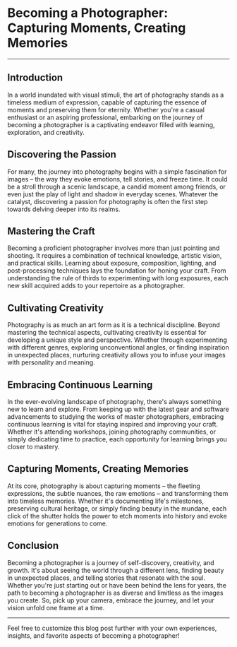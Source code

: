 # Becoming a Photographer: Capturing Moments, Creating Memories

---

## Introduction

In a world inundated with visual stimuli, the art of photography stands as a timeless medium of expression, capable of capturing the essence of moments and preserving them for eternity. Whether you're a casual enthusiast or an aspiring professional, embarking on the journey of becoming a photographer is a captivating endeavor filled with learning, exploration, and creativity.

## Discovering the Passion

For many, the journey into photography begins with a simple fascination for images – the way they evoke emotions, tell stories, and freeze time. It could be a stroll through a scenic landscape, a candid moment among friends, or even just the play of light and shadow in everyday scenes. Whatever the catalyst, discovering a passion for photography is often the first step towards delving deeper into its realms.

## Mastering the Craft

Becoming a proficient photographer involves more than just pointing and shooting. It requires a combination of technical knowledge, artistic vision, and practical skills. Learning about exposure, composition, lighting, and post-processing techniques lays the foundation for honing your craft. From understanding the rule of thirds to experimenting with long exposures, each new skill acquired adds to your repertoire as a photographer.

## Cultivating Creativity

Photography is as much an art form as it is a technical discipline. Beyond mastering the technical aspects, cultivating creativity is essential for developing a unique style and perspective. Whether through experimenting with different genres, exploring unconventional angles, or finding inspiration in unexpected places, nurturing creativity allows you to infuse your images with personality and meaning.

## Embracing Continuous Learning

In the ever-evolving landscape of photography, there's always something new to learn and explore. From keeping up with the latest gear and software advancements to studying the works of master photographers, embracing continuous learning is vital for staying inspired and improving your craft. Whether it's attending workshops, joining photography communities, or simply dedicating time to practice, each opportunity for learning brings you closer to mastery.

## Capturing Moments, Creating Memories

At its core, photography is about capturing moments – the fleeting expressions, the subtle nuances, the raw emotions – and transforming them into timeless memories. Whether it's documenting life's milestones, preserving cultural heritage, or simply finding beauty in the mundane, each click of the shutter holds the power to etch moments into history and evoke emotions for generations to come.

## Conclusion

Becoming a photographer is a journey of self-discovery, creativity, and growth. It's about seeing the world through a different lens, finding beauty in unexpected places, and telling stories that resonate with the soul. Whether you're just starting out or have been behind the lens for years, the path to becoming a photographer is as diverse and limitless as the images you create. So, pick up your camera, embrace the journey, and let your vision unfold one frame at a time.

---

Feel free to customize this blog post further with your own experiences, insights, and favorite aspects of becoming a photographer!
